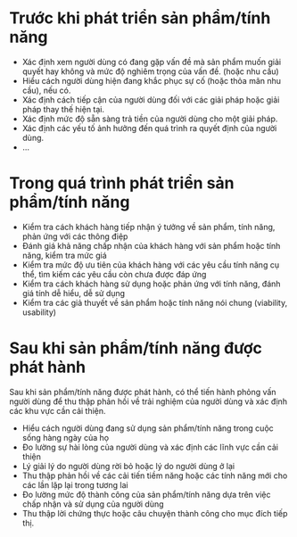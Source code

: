 # Trước khi phát triển sản phẩm/tính năng

-   Xác định xem người dùng có đang gặp vấn đề mà sản phẩm muốn giải quyết hay không và mức độ nghiêm trọng của vấn đề. (hoặc nhu cầu)
-   Hiểu cách người dùng hiện đang khắc phục sự cố (hoặc thỏa mãn nhu cầu), nếu có.
-   Xác định cách tiếp cận của người dùng đối với các giải pháp hoặc giải pháp thay thế hiện tại.
-   Xác định mức độ sẵn sàng trả tiền của người dùng cho một giải pháp.
-   Xác định các yếu tố ảnh hưởng đến quá trình ra quyết định của người dùng.
-   …

# Trong quá trình phát triển sản phẩm/tính năng

-   Kiểm tra cách khách hàng tiếp nhận ý tưởng về sản phẩm, tính năng, phản ứng với các thông điệp
-   Đánh giá khả năng chấp nhận của khách hàng với sản phẩm hoặc tính năng, kiểm tra mức giá
-   Kiểm tra mức độ ưu tiên của khách hàng với các yêu cầu tính năng cụ thể, tìm kiếm các yêu cầu còn chưa được đáp ứng
-   Kiểm tra cách khách hàng sử dụng hoặc phản ứng với tính năng, đánh giá tính dễ hiểu, dễ sử dụng
-   Kiểm tra các giả thuyết về sản phẩm hoặc tính năng nói chung (viability, usability)

# Sau khi sản phẩm/tính năng được phát hành
Sau khi sản phẩm/tính năng được phát hành, có thể tiến hành phỏng vấn người dùng để thu thập phản hồi về trải nghiệm của người dùng và xác định các khu vực cần cải thiện.

-   Hiểu cách người dùng đang sử dụng sản phẩm/tính năng trong cuộc sống hàng ngày của họ
-   Đo lường sự hài lòng của người dùng và xác định các lĩnh vực cần cải thiện
-   Lý giải lý do người dùng rời bỏ hoặc lý do người dùng ở lại
-   Thu thập phản hồi về các cải tiến tiềm năng hoặc các tính năng mới cho các lần lặp lại trong tương lai
-   Đo lường mức độ thành công của sản phẩm/tính năng dựa trên việc chấp nhận và sử dụng của người dùng
-   Thu thập lời chứng thực hoặc câu chuyện thành công cho mục đích tiếp thị.